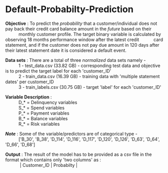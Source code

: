 # Default-Probabilty-Prediction
**Objective** :  To predict the *probability* that a customer/individual does not pay back their credit card balance amount in the *future* based on their &emsp;&emsp;&emsp;monthly customer profile. The target binary variable is calculated by observing 18 months performance window after the latest credit
&emsp;&emsp;&emsp;card statement, and if the customer does not pay due amount in 120 days after their latest statement date it is considered a default event.

**Data sets** : There are a total of three *normalized* data sets namely -<br>
&emsp;&emsp;&emsp;1 - test_data.csv (33.82 GB) - corresponding test data and objective is to predict the target label for each 'customer_ID' <br>
&emsp;&emsp;&emsp;2 - train_data.csv (16.39 GB) - training data with 'multiple statement dates' per customer_ID <br>
&emsp;&emsp;&emsp;3 - train_labels.csv (30.75 GB) - target 'label' for each 'customer_ID' <br>

**Variable Description** :<br>
&emsp;&emsp;&emsp;D_* = Delinquency variables <br>
&emsp;&emsp;&emsp;S_* = Spend variables <br>
&emsp;&emsp;&emsp;P_* = Payment variables <br>
&emsp;&emsp;&emsp;B_* = Balance variables <br>
&emsp;&emsp;&emsp;R_* = Risk variables <br>

**_Note_** : Some of the variable/predictors are of categorical type -<br>
&emsp;&emsp;&emsp;['B_30', 'B_38', 'D_114', 'D_116', 'D_117', 'D_120', 'D_126', 'D_63', 'D_64', 'D_66', 'D_68']<br>

**Output** : The result of the model has to be provided as a csv file in the format which contains only 'two columns' as :<br>
&emsp;&emsp;&emsp; | Customer_ID  |  Probabilty |  <br>

